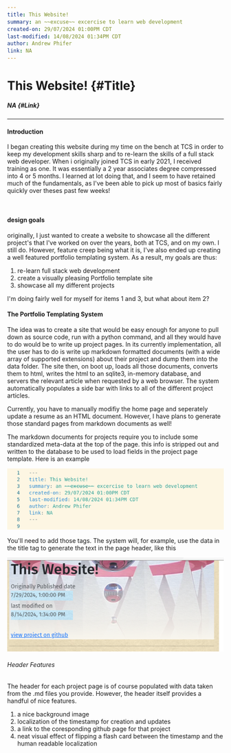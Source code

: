 ```yaml
---
title: This Website!
summary: an ~~excuse~~ excercise to learn web development
created-on: 29/07/2024 01:00PM CDT
last-modified: 14/08/2024 01:34PM CDT
author: Andrew Phifer
link: NA
---
```



# This Website! {#Title}
##### NA {#Link}
---

#### Introduction
I began creating this website during my time on the bench at TCS in order to keep my development skills sharp and to re-learn the skills of a full stack web developer.  When i originally joined TCS in early 2021, I received training as one.  It was essentially a 2 year associates degree compressed into 4 or 5 months.  I learned at lot doing that, and I seem to have retained much of the fundamentals, as I've been able to pick up most of basics fairly quickly over theses past few weeks!

<br>


#### design goals
originally, I just wanted to create a website to showcase all the different project's that I've worked on over the years, both at TCS, and on my own.  I still do.  However, feature creep being what it is, I've also ended up creating a well featured portfolio templating system.  As a result, my goals are thus:

1. re-learn full stack web development 
2. create a visually pleasing Portfolio template site
3. showcase all my different projects


I'm doing fairly well for myself for items 1 and 3, but what about item 2?


#### The Portfolio Templating System
The idea was to create a site that would be easy enough for anyone to pull down as source code, run with a python command, and all they would have to do would be to write up project pages.  In its currently implementation, all the user has to do is write up markdown formatted documents (with a wide array of supported extensions) about their project and dump them into the data folder.  The site then, on boot up, loads all those documents, converts them to html, writes the html to an sqlite3, in-memory database, and servers the relevant article when requested by a web browser.  The system automatically populates a side bar with links to all of the different project articles.

Currently, you have to manually modifiy the home page and seperately update a resume as an HTML document.  However, I have plans to generate those standard pages from markdown documents as well!

The markdown documents for projects require you to include some standardized meta-data at the top of the page.  this info is stripped out and written to the database to be used to load fields in the project page template.  Here is an example

![project template](/data/this_web_site/project-page-meta-data.png)

You'll need to add those tags.  The system will, for example, use the data in the title tag to generate the text in the page header, like this

![project-in-action](/data/this_web_site/how-meta-data-is-used.png)

###### Header Features
The header for each project page is of course populated with data taken from the .md files you provide.  However, the header itself provides a handful of nice features.

1. a nice background image
2. localization of the timestamp for creation and updates
3. a link to the coresponding github page for that project
4. neat visual effect of flipping a flash card between the timestamp and the human readable localization








